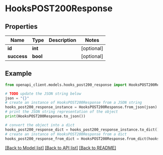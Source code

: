 # HooksPOST200Response


## Properties

Name | Type | Description | Notes
------------ | ------------- | ------------- | -------------
**id** | **int** |  | [optional] 
**success** | **bool** |  | [optional] 

## Example

```python
from openapi_client.models.hooks_post200_response import HooksPOST200Response

# TODO update the JSON string below
json = "{}"
# create an instance of HooksPOST200Response from a JSON string
hooks_post200_response_instance = HooksPOST200Response.from_json(json)
# print the JSON string representation of the object
print(HooksPOST200Response.to_json())

# convert the object into a dict
hooks_post200_response_dict = hooks_post200_response_instance.to_dict()
# create an instance of HooksPOST200Response from a dict
hooks_post200_response_from_dict = HooksPOST200Response.from_dict(hooks_post200_response_dict)
```
[[Back to Model list]](../README.md#documentation-for-models) [[Back to API list]](../README.md#documentation-for-api-endpoints) [[Back to README]](../README.md)



